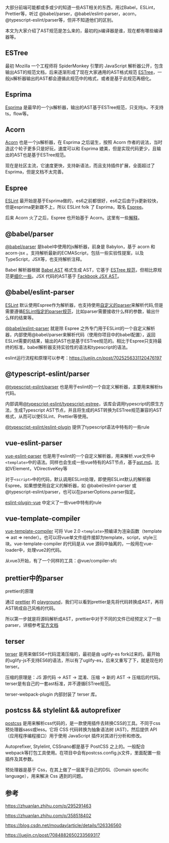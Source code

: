 大部分前端可能都或多或少的知道一些AST相关的东西，用过Babel，ESLint，Prettier等，听过
@babel/parser，@babel/eslint-parser，acorn，@typescript-eslint/parser等，但并不知道他们的区别。

本文为大家介绍了AST规范是怎么来的，最初的js编译器是谁，现在都有哪些编译器等。

## ESTree
最初 Mozilla 一个工程师将 SpiderMonkey 引擎的 JavaScript 解析器公开，包含输出AST的规范文档，后来逐渐形成了现在大家通用的AST格式规范 [ESTree](https://github.com/estree/estree)，一般js解析器输出的AST都会遵循此规范中的格式，或者是基于此规范再细化。

## Esprima 
[Esprima](https://github.com/jquery/esprima) 是最早的一个js解析器，输出的AST基于ESTree规范，只支持js，不支持ts，flow等。

## Acorn
[Acorn](https://github.com/acornjs/acorn) 也是一个js解析器，在 Esprima 之后诞生，按照 Acorn 作者的说法，当时造这个轮子更多只是好玩，速度可以和 Esprima 媲美，但是实现代码更少，且输出的AST也是基于ESTree规范。

现在是社区主流，它速度更快，支持新语法，而且支持插件扩展，全面超过了Esprima，但是文档不太完善。

## Espree
[ESLint](https://eslint.org/) 最开始是基于Esprima做的，es6之前都很好，es6之后由于js更新较快，但是esprima更新跟不上，所以 ESLint folk 了 Esprima，取名 [Espree](https://github.com/eslint/espree)。

后来 Acorn 火了之后，Espree 也开始基于 Acorn。这里有一些[解释](https://github.com/eslint/espree#why-another-parser)。

## @babel/parser
[@babel/parser](https://babeljs.io/docs/en/babel-parser) 是babel中使用的js解析器，前身是 Babylon，基于 acorn 和 acorn-jsx 。支持解析最新的ECMAScript，包括一些实验性提案，以及TypeScript，JSX等，也支持解析注释。

Babel 解析器根据 [Babel AST](https://github.com/babel/babel/blob/main/packages/babel-parser/ast/spec.md) 格式生成 AST，它基于 [ESTree 规范](https://github.com/estree/estree)，但相比原规范更[细化一些](https://babeljs.io/docs/en/babel-parser#output)。JSX 代码的AST基于 [Fackbook JSX AST](https://github.com/facebook/jsx/blob/main/AST.md)。

## @babel/eslint-parser
[ESLint](https://eslint.org/) 默认使用Espree作为解析器，也支持使用[自定义的parser](https://eslint.org/docs/latest/user-guide/configuring/plugins#configure-a-parser)来解析代码,但是需要遵循[ESLint指定的parser规范](https://eslint.org/docs/latest/developer-guide/working-with-custom-parsers)，比如parser需要接收什么样的参数，输出什么样的结果等。

[@babel/eslint-parser](https://github.com/babel/babel/tree/main/eslint/babel-eslint-parser) 就是除 Espree 之外专门用于ESLint的一个自定义解析器，内部使用@babel/parser来解析代码（使用你项目中的babel配置），返回ESLint需要的结果，输出的AST也是基于ESTree规范的。相比于Espree只支持最终的标准，babel解析器支持实验性的语法和typescript的语法。

eslint运行流程和原理可以参考：https://juejin.cn/post/7025256331120476197

## @typescript-eslint/parser
[@typescript-eslint/parser](https://typescript-eslint.io/architecture/parser) 也是用于eslint的一个自定义解析器，主要用来解析ts代码。

内部调用[@typescript-eslint/typescript-estree](https://typescript-eslint.io/architecture/typescript-estree)，该库会调用typescript的原生方法，生成Typescript AST节点，并且将生成的AST转换为ESTree规范兼容的AST格式，从而可以使ESLint、Prettier等使用。

[@typescript-eslint/eslint-plugin](https://typescript-eslint.io/architecture/eslint-plugin) 提供了typescript语法中特有的一些rule

## vue-eslint-parser
[vue-eslint-parser](https://github.com/vuejs/vue-eslint-parser) 也是用于eslint的一个自定义解析器，用来解析.vue文件中`<template>`中的语法。同样也会生成一些vue特有的AST节点，基于[ast.md](https://github.com/vuejs/vue-eslint-parser/blob/master/docs/ast.md)。比如VElement，VDirectiveKey等

对于`<script>`中的代码，默认调用ESLint处理，即使用ESLint默认的解析器Espree。如果想使用自定义的解析器，如 @babel/eslint-parser 或 @typescript-eslint/parser，也可以在parserOptions.parser指定。

[eslint-plugin-vue](https://eslint.vuejs.org/user-guide/#installation) 中定义了一些vue中特有的rule

## vue-template-compiler
[vue-template-compiler](https://www.npmjs.com/package/vue-template-compiler) 可将 Vue 2.0 `<template>`预编译为渲染函数（template => ast => render）。也可以将vue单文件组件接卸为template，script，style三块。vue-template-compiler 的代码是从 vue 源码中抽离的，一般用在vue-loader中，处理vue2的代码。

从vue3开始，有了一个同样的工具：@vue/compiler-sfc

## prettier中的parser 
prettier的原理

通过 [prettier](https://prettier.io/docs/en/index.html) 的 [playground](https://prettier.io/playground/)，我们可以看到prettier是先将代码转换成AST，再将AST转成自己风格的代码。

所以第一步就是将源码解析成AST，prettier中对于不同的文件已经预定义了一些parser，详细参考[官方文档](https://prettier.io/docs/en/options.html#parser)

## terser
[terser](https://www.npmjs.com/package/terser) 是用来做ES6+代码混淆压缩的，最初是由 uglify-es fork过来的。最开始的uglify-js不支持ES6的语法，所以有了uglify-es，后来又重写了下，就是现在的terser。

压缩的原理是：JS 源代码 -> AST -> 混淆、压缩 -> 新的 AST -> 压缩后的代码。terser是有自己的一套ast标准，并不遵循ESTree规范。

terser-webpack-plugin 内部封装了 terser 库。

## postcss && stylelint && autoprefixer
[postcss](https://postcss.org/docs/postcss-architecture) 是用来解析css代码的，是一款使用插件去转换CSS的工具。不同于css预处理器sass或less。它将 CSS 代码转换为抽象语法树 (AST)，然后提供 API（应用程序编程接口）用于使用 JavaScript 插件对其进行分析和修改。

Autoprefixer, Stylelint, CSSnano都是基于 PostCSS 之上的。一般配合webpack等打包工具使用。在项目中会有postcss.config.js文件，里面配置一些插件及其参数。

预处理器是基于 Css，在其上做了一层属于自己的DSL（Domain specific language），用来解决 Css 遇到的问题。

## 参考
https://zhuanlan.zhihu.com/p/295291463

https://zhuanlan.zhihu.com/p/358518402

https://blog.csdn.net/mouday/article/details/126336560

https://juejin.cn/post/7084882650233569317
